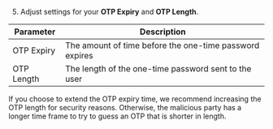 5. Adjust settings for your **OTP Expiry** and **OTP Length**.

| Parameter | Description |
| - | - |
| OTP Expiry | The amount of time before the one-time password expires |
| OTP Length | The length of the one-time password sent to the user |

If you choose to extend the OTP expiry time, we recommend increasing the OTP length for security reasons. Otherwise, the malicious party has a longer time frame to try to guess an OTP that is shorter in length.